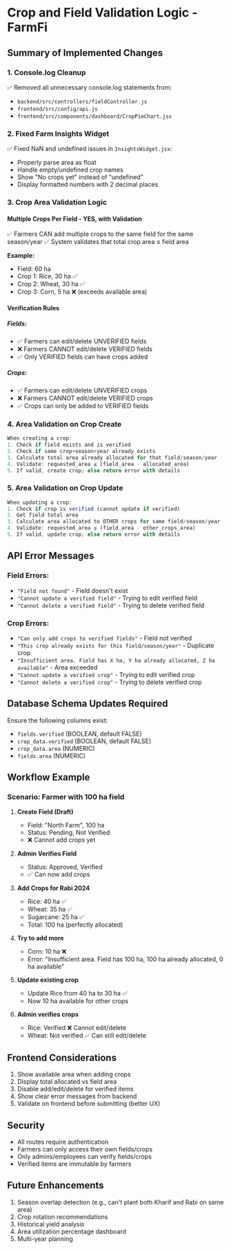 # Crop and Field Validation Logic - FarmFi

## Summary of Implemented Changes

### 1. **Console.log Cleanup**
✅ Removed all unnecessary console.log statements from:
- `backend/src/controllers/fieldController.js`
- `frontend/src/config/api.js`
- `frontend/src/components/dashboard/CropPieChart.jsx`

### 2. **Fixed Farm Insights Widget**
✅ Fixed NaN and undefined issues in `InsightsWidget.jsx`:
- Properly parse area as float
- Handle empty/undefined crop names
- Show "No crops yet" instead of "undefined"
- Display formatted numbers with 2 decimal places

### 3. **Crop Area Validation Logic**

#### **Multiple Crops Per Field - YES, with Validation**
✅ Farmers CAN add multiple crops to the same field for the same season/year
✅ System validates that total crop area ≤ field area

**Example:**
- Field: 60 ha
- Crop 1: Rice, 30 ha ✅
- Crop 2: Wheat, 30 ha ✅
- Crop 3: Corn, 5 ha ❌ (exceeds available area)

#### **Verification Rules**

##### **Fields:**
- ✅ Farmers can edit/delete UNVERIFIED fields
- ❌ Farmers CANNOT edit/delete VERIFIED fields
- ✅ Only VERIFIED fields can have crops added

##### **Crops:**
- ✅ Farmers can edit/delete UNVERIFIED crops
- ❌ Farmers CANNOT edit/delete VERIFIED crops
- ✅ Crops can only be added to VERIFIED fields

### 4. **Area Validation on Crop Create**
```javascript
When creating a crop:
1. Check if field exists and is verified
2. Check if same crop+season+year already exists
3. Calculate total area already allocated for that field/season/year
4. Validate: requested_area ≤ (field_area - allocated_area)
5. If valid, create crop; else return error with details
```

### 5. **Area Validation on Crop Update**
```javascript
When updating a crop:
1. Check if crop is verified (cannot update if verified)
2. Get field total area
3. Calculate area allocated to OTHER crops for same field/season/year
4. Validate: requested_area ≤ (field_area - other_crops_area)
5. If valid, update crop; else return error with details
```

## API Error Messages

### Field Errors:
- `"Field not found"` - Field doesn't exist
- `"Cannot update a verified field"` - Trying to edit verified field
- `"Cannot delete a verified field"` - Trying to delete verified field

### Crop Errors:
- `"Can only add crops to verified fields"` - Field not verified
- `"This crop already exists for this field/season/year"` - Duplicate crop
- `"Insufficient area. Field has X ha, Y ha already allocated, Z ha available"` - Area exceeded
- `"Cannot update a verified crop"` - Trying to edit verified crop
- `"Cannot delete a verified crop"` - Trying to delete verified crop

## Database Schema Updates Required

Ensure the following columns exist:
- `fields.verified` (BOOLEAN, default FALSE)
- `crop_data.verified` (BOOLEAN, default FALSE)
- `crop_data.area` (NUMERIC)
- `fields.area` (NUMERIC)

## Workflow Example

### Scenario: Farmer with 100 ha field

1. **Create Field (Draft)**
   - Field: "North Farm", 100 ha
   - Status: Pending, Not Verified
   - ❌ Cannot add crops yet

2. **Admin Verifies Field**
   - Status: Approved, Verified
   - ✅ Can now add crops

3. **Add Crops for Rabi 2024**
   - Rice: 40 ha ✅
   - Wheat: 35 ha ✅
   - Sugarcane: 25 ha ✅
   - Total: 100 ha (perfectly allocated)

4. **Try to add more**
   - Corn: 10 ha ❌ 
   - Error: "Insufficient area. Field has 100 ha, 100 ha already allocated, 0 ha available"

5. **Update existing crop**
   - Update Rice from 40 ha to 30 ha ✅
   - Now 10 ha available for other crops

6. **Admin verifies crops**
   - Rice: Verified ❌ Cannot edit/delete
   - Wheat: Not verified ✅ Can still edit/delete

## Frontend Considerations

1. Show available area when adding crops
2. Display total allocated vs field area
3. Disable add/edit/delete for verified items
4. Show clear error messages from backend
5. Validate on frontend before submitting (better UX)

## Security

- All routes require authentication
- Farmers can only access their own fields/crops
- Only admins/employees can verify fields/crops
- Verified items are immutable by farmers

## Future Enhancements

1. Season overlap detection (e.g., can't plant both Kharif and Rabi on same area)
2. Crop rotation recommendations
3. Historical yield analysis
4. Area utilization percentage dashboard
5. Multi-year planning
